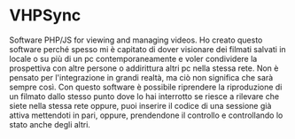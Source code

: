 # VHPSync
Software PHP/JS for viewing and managing videos.
Ho creato questo software perché spesso mi è capitato di dover visionare
dei filmati salvati in locale o su più di un pc contemporaneamente e voler condividere la
prospettiva con altre persone o addirittura altri pc nella stessa rete.
Non è pensato per l'integrazione in grandi realtà, ma ciò non significa che sarà sempre così.
Con questo software è possibile riprendere la riproduzione di un filmato dallo stesso punto dove lo hai
interrotto se riesce a rilevare che siete nella stessa rete oppure, puoi inserire il codice di una sessione
già attiva mettendoti in pari, oppure, prendendone il controllo e controllando lo stato anche degli altri.


